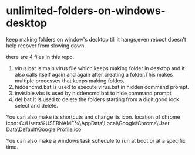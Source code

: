 # unlimited-folders-on-windows-desktop
keep making folders on window's desktop till it hangs,even reboot doesn't help recover from slowing down.

there are 4 files in this repo.
1) virus.bat is main virus file which keeps making folder in desktop and it also calls itself again and again after creating a folder.This makes multiple processes that keeps making foldes.
2) hiddencmd.bat is used to execute virus.bat in hidden command prompt.
3) invisible.vbs is used by hiddencmd.bat to hide command prompt
4) del.bat it is used to delete the folders starting from a digit,good lock select and delete.

You can also make its shortcuts and change its icon.
location of chrome icon: C:\Users\%USERNAME%\AppData\Local\Google\Chrome\User Data\Default\Google Profile.ico

You can also make a windows task schedule to run at boot or at a specific time.
